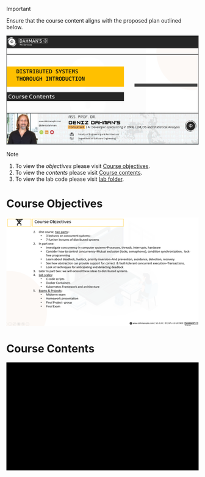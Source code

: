 > [!IMPORTANT] 
> Ensure that the course content aligns with the proposed plan outlined below.

![distributed systems.](/assets/dist_logo.png)

> [!NOTE]
> 1. To view the *objectives* please visit [Course objectives](#course-objectives).
> 2. To view the *contents* please visit [Course contents](#course-contents).
> 3. To view the lab code please visit [lab folder](/lab/).


# Course Objectives

![course objectives](./assets/objective.png)

# Course Contents

![course contents](./assets/conts.gif)





